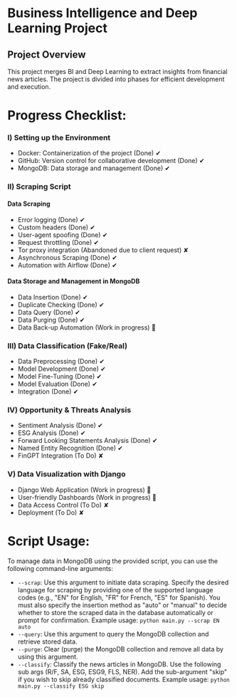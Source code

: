 # Business Intelligence and Deep Learning Project

## Project Overview
This project merges BI and Deep Learning to extract insights from financial news articles. The project is divided into phases for efficient development and execution.


# Progress Checklist:

### I) Setting up the Environment
- Docker: Containerization of the project (Done) ✔
- GitHub: Version control for collaborative development (Done) ✔
- MongoDB: Data storage and management (Done) ✔

### II) Scraping Script
#### Data Scraping
- Error logging (Done) ✔
- Custom headers (Done) ✔
- User-agent spoofing (Done) ✔
- Request throttling (Done) ✔
- Tor proxy integration (Abandoned due to client request) ✘
- Asynchronous Scraping (Done) ✔
- Automation with Airflow (Done) ✔

#### Data Storage and Management in MongoDB
- Data Insertion (Done) ✔
- Duplicate Checking (Done) ✔
- Data Query (Done) ✔
- Data Purging (Done) ✔
- Data Back-up Automation (Work in progress) 🔨

### III) Data Classification (Fake/Real)
- Data Preprocessing (Done) ✔
- Model Development (Done) ✔
- Model Fine-Tuning (Done) ✔
- Model Evaluation (Done) ✔
- Integration (Done) ✔

### IV) Opportunity & Threats Analysis
- Sentiment Analysis (Done) ✔
- ESG Analysis (Done) ✔
- Forward Looking Statements Analysis (Done) ✔
- Named Entity Recognition (Done) ✔
- FinGPT Integration (To Do) ✘

### V) Data Visualization with Django
- Django Web Application (Work in progress) 🔨
- User-friendly Dashboards (Work in progress) 🔨
- Data Access Control (To Do) ✘
- Deployment (To Do) ✘

# Script Usage:
To manage data in MongoDB using the provided script, you can use the following command-line arguments:

- `--scrap`: Use this argument to initiate data scraping. Specify the desired language for scraping by providing one of the supported language codes (e.g., "EN" for English, "FR" for French, "ES" for Spanish). You must also specify the insertion method as "auto" or "manual" to decide whether to store the scraped data in the database automatically or prompt for confirmation. Example usage:
  `python main.py --scrap EN auto`
- `--query`: Use this argument to query the MongoDB collection and retrieve stored data.
- `--purge`: Clear (purge) the MongoDB collection and remove all data by using this argument.
- `--classify`: Classify the news articles in MongoDB. Use the following sub args (R/F, SA, ESG, ESG9, FLS, NER). Add the sub-argument "skip" if you wish to skip already classified documents. Example usage:
  `python main.py --classify ESG skip`